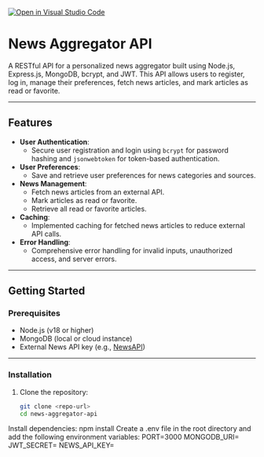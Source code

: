 [
    ![Open in Visual Studio Code](https://classroom.github.com/assets/open-in-vscode-2e0aaae1b6195c2367325f4f02e2d04e9abb55f0b24a779b69b11b9e10269abc.svg)](https://classroom.github.com/online_ide?assignment_repo_id=19911501&assignment_repo_type=AssignmentRepo)

# **News Aggregator API**

A RESTful API for a personalized news aggregator built using Node.js, Express.js, MongoDB, bcrypt, and JWT. This API allows users to register, log in, manage their preferences, fetch news articles, and mark articles as read or favorite.

---

## **Features**
- **User Authentication**:
  - Secure user registration and login using `bcrypt` for password hashing and `jsonwebtoken` for token-based authentication.
- **User Preferences**:
  - Save and retrieve user preferences for news categories and sources.
- **News Management**:
  - Fetch news articles from an external API.
  - Mark articles as read or favorite.
  - Retrieve all read or favorite articles.
- **Caching**:
  - Implemented caching for fetched news articles to reduce external API calls.
- **Error Handling**:
  - Comprehensive error handling for invalid inputs, unauthorized access, and server errors.

---

## **Getting Started**

### **Prerequisites**
- Node.js (v18 or higher)
- MongoDB (local or cloud instance)
- External News API key (e.g., [NewsAPI](https://newsapi.org/))

---

### **Installation**
1. Clone the repository:
   ```bash
   git clone <repo-url>
   cd news-aggregator-api
 Install dependencies:
 npm install
 Create a .env file in the root directory and add the following environment variables:
 PORT=3000
MONGODB_URI=<your-mongodb-uri>
JWT_SECRET=<your-jwt-secret>
NEWS_API_KEY=<your-news-api-key>